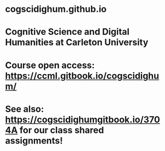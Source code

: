 # cogscidighum.github.io
# Cognitive Science and  Digital Humanities at Carleton University
# Course open access: <https://ccml.gitbook.io/cogscidighum/>
# See also:  <https://cogscidighumgitbook.io/3704A> for our class shared assignments! 
